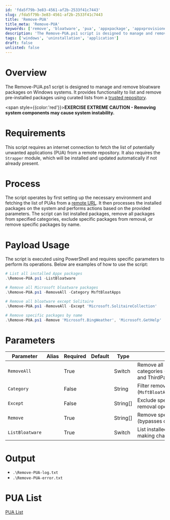 ```yaml
---
id: 'fda5f79b-3e83-4561-af2b-2533f41c7443'
slug: /fda5f79b-3e83-4561-af2b-2533f41c7443
title: 'Remove-PUA'
title_meta: 'Remove-PUA'
keywords: ['remove', 'bloatware', 'pua', 'appxpackage', 'appxprovisionedpackage']
description: 'The Remove-PUA.ps1 script is designed to manage and remove bloatware packages on Windows systems.'
tags: ['windows', 'uninstallation', 'application']
draft: false
unlisted: false
---
```


# Overview

The Remove-PUA.ps1 script is designed to manage and remove bloatware packages on Windows systems. It provides functionality to list and remove pre-installed packages using curated lists from a [trusted repository](https://content.provaltech.com/attachments/potentially-unwanted-applications.json).

 <span style={{color:'red'}}>**EXERCISE EXTREME CAUTION - Removing system components may cause system instability.**</span>

# Requirements

This script requires an internet connection to fetch the list of potentially unwanted applications (PUA) from a remote repository. It also requires the `Strapper` module, which will be installed and updated automatically if not already present.

# Process

The script operates by first setting up the necessary environment and fetching the list of PUAs from a [remote URL](https://content.provaltech.com/attachments/potentially-unwanted-applications.json). It then processes the installed packages on the system and performs actions based on the provided parameters. The script can list installed packages, remove all packages from specified categories, exclude specific packages from removal, or remove specific packages by name.

# Payload Usage

The script is executed using PowerShell and requires specific parameters to perform its operations. Below are examples of how to use the script:

```powershell
# List all installed Appx packages
.\Remove-PUA.ps1 -ListBloatware

# Remove all Microsoft bloatware packages
.\Remove-PUA.ps1 -RemoveAll -Category MsftBloatApps

# Remove all bloatware except Solitaire
.\Remove-PUA.ps1 -RemoveAll -Except 'Microsoft.SolitaireCollection'

# Remove specific packages by name
.\Remove-PUA.ps1 -Remove 'Microsoft.BingWeather', 'Microsoft.GetHelp'
```

# Parameters

| Parameter         | Alias | Required  | Default   | Type      | Description                               |
| ----------------- | ----- | --------- | --------- | --------- | ----------------------------------------- |
| `RemoveAll`       |       | True      |           | Switch    | Remove all packages from specified categories (default: both Microsoft and ThirdParty). |
| `Category`        |       | False     |           | String    | Filter removal to specific categories (`MsftBloatApps`/`ThirdPartyBloatApps`). |
| `Except`          |       | False     |           | String[]  | Exclude specific packages from removal operations. |
| `Remove`          |       | True      |           | String[]  | Remove specific packages by name (bypasses category filters). |
| `ListBloatware`   |       | True      |           | Switch    | List installed packages without making changes. |

# Output

- `.\Remove-PUA-log.txt`
- `.\Remove-PUA-error.txt`

# PUA List

[PUA List](https://content.provaltech.com/attachments/potentially-unwanted-applications.json)